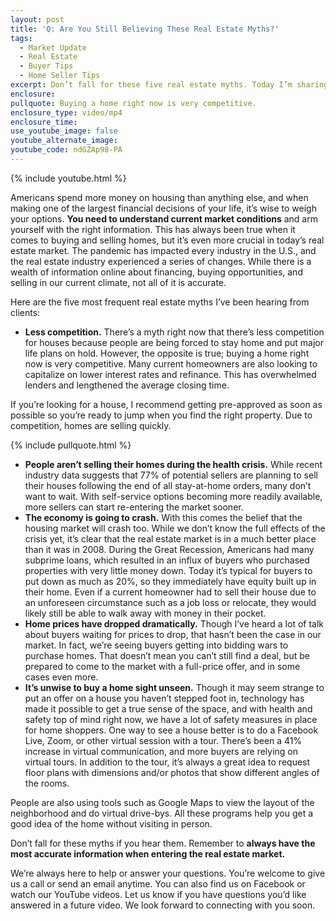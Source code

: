 ```yaml
---
layout: post
title: 'Q: Are You Still Believing These Real Estate Myths?'
tags:
  - Market Update
  - Real Estate
  - Buyer Tips
  - Home Seller Tips
excerpt: Don’t fall for these five real estate myths. Today I’m sharing the truth.
enclosure:
pullquote: Buying a home right now is very competitive.
enclosure_type: video/mp4
enclosure_time:
use_youtube_image: false
youtube_alternate_image:
youtube_code: ndGZAp98-PA
---
```


{% include youtube.html %}

Americans spend more money on housing than anything else, and when making one of the largest financial decisions of your life, it’s wise to weigh your options. **You need to understand current market conditions** and arm yourself with the right information. This has always been true when it comes to buying and selling homes, but it’s even more crucial in today’s real estate market. The pandemic has impacted every industry in the U.S., and the real estate industry experienced a series of changes. While there is a wealth of information online about financing, buying opportunities, and selling in our current climate, not all of it is accurate.&nbsp;

Here are the five most frequent real estate myths I’ve been hearing from clients:&nbsp;

* **Less competition.** There’s a myth right now that there’s less competition for houses because people are being forced to stay home and put major life plans on hold. However, the opposite is true; buying a home right now is very competitive. Many current homeowners are also looking to capitalize on lower interest rates and refinance. This has overwhelmed lenders and lengthened the average closing time.

If you’re looking for a house, I recommend getting pre-approved as soon as possible so you’re ready to jump when you find the right property. Due to competition, homes are selling quickly.

{% include pullquote.html %}

* **People aren’t selling their homes during the health crisis.** While recent industry data suggests that 77% of potential sellers are planning to sell their houses following the end of all stay-at-home orders, many don’t want to wait. With self-service options becoming more readily available, more sellers can start re-entering the market sooner.&nbsp;
* **The economy is going to crash.** With this comes the belief that the housing market will crash too. While we don’t know the full effects of the crisis yet, it’s clear that the real estate market is in a much better place than it was in 2008. During the Great Recession, Americans had many subprime loans, which resulted in an influx of buyers who purchased properties with very little money down. Today it’s typical for buyers to put down as much as 20%, so they immediately have equity built up in their home. Even if a current homeowner had to sell their house due to an unforeseen circumstance such as a job loss or relocate, they would likely still be able to walk away with money in their pocket.&nbsp;
* **Home prices have dropped dramatically.** Though I’ve heard a lot of talk about buyers waiting for prices to drop, that hasn’t been the case in our market. In fact, we’re seeing buyers getting into bidding wars to purchase homes. That doesn’t mean you can’t still find a deal, but be prepared to come to the market with a full-price offer, and in some cases even more.&nbsp;
* **It’s unwise to buy a home sight unseen.** Though it may seem strange to put an offer on a house you haven’t stepped foot in, technology has made it possible to get a true sense of the space, and with health and safety top of mind right now, we have a lot of safety measures in place for home shoppers. One way to see a house better is to do a Facebook Live, Zoom, or other virtual session with a tour. There’s been a 41% increase in virtual communication, and more buyers are relying on virtual tours. In addition to the tour, it’s always a great idea to request floor plans with dimensions and/or photos that show different angles of the rooms.&nbsp;

People are also using tools such as Google Maps to view the layout of the neighborhood and do virtual drive-bys. All these programs help you get a good idea of the home without visiting in person.&nbsp;

Don’t fall for these myths if you hear them. Remember to **always have the most accurate information when entering the real estate market.**

We’re always here to help or answer your questions. You’re welcome to give us a call or send an email anytime. You can also find us on Facebook or watch our YouTube videos. Let us know if you have questions you’d like answered in a future video. We look forward to connecting with you soon.